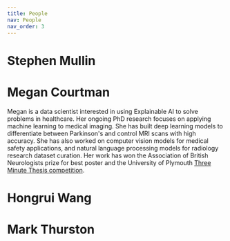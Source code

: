```yaml
---
title: People
nav: People
nav_order: 3
---
```


# Stephen Mullin

# Megan Courtman
Megan is a data scientist interested in using Explainable AI to solve problems in healthcare. Her ongoing PhD research focuses on applying machine learning to medical imaging. She has built deep learning models to differentiate between Parkinson's and control MRI scans with high accuracy. She has also worked on computer vision models for medical safety applications, and natural language processing models for radiology research dataset curation. Her work has won the Association of British Neurologists prize for best poster and the University of Plymouth [Three Minute Thesis competition](https://www.plymouth.ac.uk/student-life/your-studies/research-degrees/doctoral-college/researcher-development-programme/three-minute-thesis-competition). 

# Hongrui Wang

# Mark Thurston
